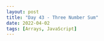 ```yaml
---
layout: post
title: "Day 43 - Three Number Sum"
date: 2022-04-02
tags: [Arrays, JavaScript]
---
```

